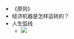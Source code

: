 - 《原则》
- 经济机器是怎样运转的？
- 人生弧线
    - ![](https://firebasestorage.googleapis.com/v0/b/firescript-577a2.appspot.com/o/imgs%2Fapp%2Fxinyiheng%2F6aBoTfQyDM.png?alt=media&token=a9a3f25c-9d06-425b-893f-f996498d37c0)
